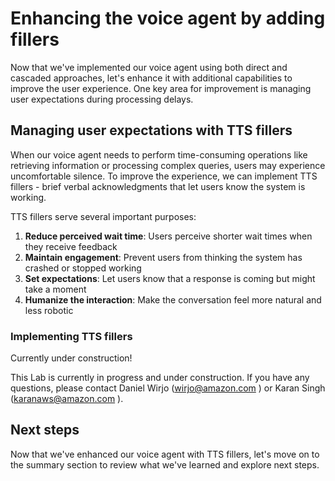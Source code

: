 # Enhancing the voice agent by adding fillers

Now that we've implemented our voice agent using both direct and cascaded approaches, let's enhance it with additional capabilities to improve the user experience. One key area for improvement is managing user expectations during processing delays.

## Managing user expectations with TTS fillers

When our voice agent needs to perform time-consuming operations like retrieving information or processing complex queries, users may experience uncomfortable silence. To improve the experience, we can implement TTS fillers - brief verbal acknowledgments that let users know the system is working.

TTS fillers serve several important purposes:

1. **Reduce perceived wait time**: Users perceive shorter wait times when they receive feedback
2. **Maintain engagement**: Prevent users from thinking the system has crashed or stopped working
3. **Set expectations**: Let users know that a response is coming but might take a moment
4. **Humanize the interaction**: Make the conversation feel more natural and less robotic

### Implementing TTS fillers

Currently under construction!

This Lab is currently in progress and under construction. If you have any questions, please contact Daniel Wirjo ([wirjo@amazon.com](mailto:wirjo@amazon.com) ) or Karan Singh ([karanaws@amazon.com](mailto:karanaws@amazon.com) ).

## Next steps

Now that we've enhanced our voice agent with TTS fillers, let's move on to the summary section to review what we've learned and explore next steps.
